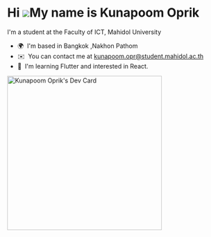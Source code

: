 Hi ![](https://user-images.githubusercontent.com/18350557/176309783-0785949b-9127-417c-8b55-ab5a4333674e.gif)My name is Kunapoom Oprik
======================================================================================================================================

I'm a student at the Faculty of ICT, Mahidol University

*   🌍  I'm based in Bangkok ,Nakhon Pathom
*   ✉️  You can contact me at [kunapoom.opr@student.mahidol.ac.th](mailto:kunapoom.opr@student.mahidol.ac.th)
*   🧠  I'm learning Flutter and interested in React.

<a href="https://app.daily.dev/kunapoom"><img src="https://api.daily.dev/devcards/v2/kcVE8uvQeEUOhKKH6hxSD.png?r=84r&type=default" width="356" alt="Kunapoom Oprik's Dev Card"/></a>

